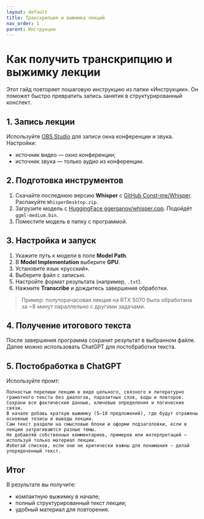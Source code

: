 ```yaml
---
layout: default
title: Транскрипция и выжимка лекций
nav_order: 1
parent: Инструкции
---
```


# Как получить транскрипцию и выжимку лекции

Этот гайд повторяет пошаговую инструкцию из папки «Инструкции». Он поможет быстро превратить запись занятия в структурированный конспект.

## 1. Запись лекции

Используйте [OBS Studio](https://obsproject.com/) для записи окна конференции и звука. Настройки:

- источник видео — окно конференции;
- источник звука — только аудио из конференции.

## 2. Подготовка инструментов

1. Скачайте последнюю версию **Whisper** с [GitHub Const-me/Whisper](https://github.com/Const-me/Whisper/releases). Распакуйте `WhisperDesktop.zip`.
2. Загрузите модель с [HuggingFace ggerganov/whisper.cpp](https://huggingface.co/ggerganov/whisper.cpp). Подойдёт `ggml-medium.bin`.
3. Поместите модель в папку с программой.

## 3. Настройка и запуск

1. Укажите путь к модели в поле **Model Path**.
2. В **Model Implementation** выберите **GPU**.
3. Установите язык «русский».
4. Выберите файл с записью.
5. Настройте формат результата (например, `.txt`).
6. Нажмите **Transcribe** и дождитесь завершения обработки.

> Пример: полуторачасовая лекция на RTX 5070 была обработана за ~8 минут параллельно с другими задачами.

## 4. Получение итогового текста

После завершения программа сохранит результат в выбранном файле. Далее можно использовать ChatGPT для постобработки текста.

## 5. Постобработка в ChatGPT

Используйте промт:

```text
Полностью перепиши лекцию в виде цельного, связного и литературно грамотного текста без диалогов, паразитных слов, воды и повторов.
Сохрани все фактические данные, ключевые определения и логические связи.
В начале добавь краткую выжимку (5–10 предложений), где будут отражены основные тезисы и выводы лекции.
Сам текст раздели на смысловые блоки и оформи подзаголовки, если в лекции затрагиваются разные темы.
Не добавляй собственных комментариев, примеров или интерпретаций — используй только материал лекции.
Избегай списков, если они не критически важны для понимания — делай упорядоченный текст.
```

## Итог

В результате вы получите:

- компактную выжимку в начале;
- полный структурированный текст лекции;
- удобный материал для повторения.
